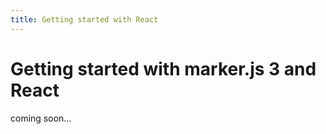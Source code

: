```yaml
---
title: Getting started with React
---
```


# Getting started with marker.js 3 and React

coming soon...
